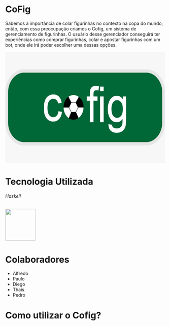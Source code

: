 # CoFig

  Sabemos a importância de colar figurinhas no contexto na copa do mundo, então, com essa preocupação criamos o Cofig, um sistema de gerenciamento de figurinhas.
  O usuário desse gerenciador conseguirá ter experiências como comprar figurinhas, colar e apostar figurinhas com um bot, onde ele irá poder escolher uma dessas opções. 
  
<img src="./src/cofig.png" width="600" height="350">

# Tecnologia Utilizada

<h6> Haskell </h6>


<img src="https://cdn-icons-png.flaticon.com/512/5968/5968259.png" height="100" width="95"> 



# Colaboradores

  - Alfredo 
  - Paulo 
  - Diego 
  - Thaís
  - Pedro

  


# Como utilizar o Cofig?
